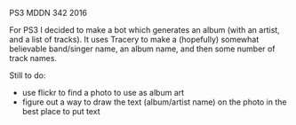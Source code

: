 PS3 MDDN 342 2016

For PS3 I decided to make a bot which generates an album (with an artist, and a list of tracks).
It uses Tracery to make a (hopefully) somewhat believable band/singer name, an album name, and then some number of track names.

Still to do:
- use flickr to find a photo to use as album art
- figure out a way to draw the text (album/artist name) on the photo in the best place to put text